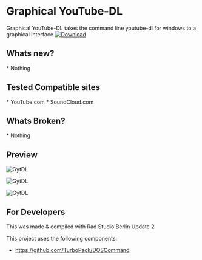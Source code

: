 <h1>Graphical YouTube-DL</h1>
Graphical YouTube-DL takes the command line youtube-dl for windows to a graphical interface

<a href="https://github.com/Inforcer25/Graphical-YouTube-DL/raw/master/YouTube-DL.zip">
  <img src="http://i.imgur.com/qoGP19r.png" alt="Download">
</a>

<h2>Whats new?</h2>
* Nothing

<h2>Tested Compatible sites</h2>
* YouTube.com
* SoundCloud.com

<h2>Whats Broken?</h2>
* Nothing

<h2>Preview</h2> 

![GytDL](http://i.imgur.com/ELGdoa9.png "Preview")

![GytDL](http://i.imgur.com/w6IW1HL.png "Preview")

![GytDL](http://i.imgur.com/DEAGnpM.png "Preview")

<h2>For Developers</h2>
This was made & compiled with Rad Studio Berlin Update 2

This project uses the following components:
- https://github.com/TurboPack/DOSCommand
